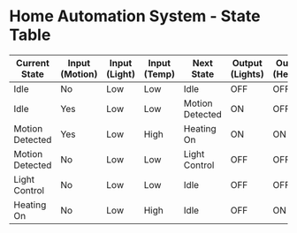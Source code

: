 # Home Automation System - State Table

| Current State       | Input (Motion)  | Input (Light)  | Input (Temp)   | Next State       | Output (Lights) | Output (Heater) |
|---------------------|-----------------|----------------|----------------|------------------|-----------------|-----------------|
| Idle                | No              | Low            | Low            | Idle             | OFF             | OFF             |
| Idle                | Yes             | Low            | Low            | Motion Detected  | ON              | OFF             |
| Motion Detected     | Yes             | Low            | High           | Heating On       | ON              | ON              |
| Motion Detected     | No              | Low            | Low            | Light Control    | OFF             | OFF             |
| Light Control       | No              | Low            | Low            | Idle             | OFF             | OFF             |
| Heating On          | No              | Low            | High           | Idle             | OFF             | ON              |
